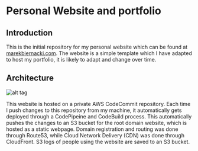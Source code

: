 # Personal Website and portfolio
## Introduction
This is the initial repository for my personal website which can be found at [marekbiernacki.com](http://www.marekbiernacki.com). The website is a simple template which I have adapted to host my portfolio, it is likely to adapt and change over time. 

## Architecture 

![alt tag](https://mb-image-bucket.s3.eu-west-2.amazonaws.com/WebsiteArchitecturev3.svg)

This website is hosted on a private AWS CodeCommit repository. Each time I push changes to this repository from my machine, it automatically gets deployed through a CodePipeine and CodeBuild process. This automatically pushes the changes to an S3 bucket for the root domain website, which is hosted as a static webpage. Domain registration and routing was done through Route53, while Cloud Network Delivery (CDN) was done through CloudFront. S3 logs of people using the website are saved to an S3 bucket. 
